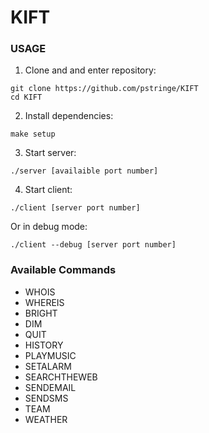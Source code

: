 # KIFT
### USAGE


1. Clone and and enter repository:
```
git clone https://github.com/pstringe/KIFT
cd KIFT
```

2. Install dependencies:
```
make setup
```

3. Start server:
```
./server [availaible port number]
```

4. Start client:
```
./client [server port number]
```

  Or in debug mode:

```
./client --debug [server port number]
```


### Available Commands

* WHOIS
* WHEREIS
* BRIGHT
* DIM
* QUIT
* HISTORY
* PLAYMUSIC
* SETALARM
* SEARCHTHEWEB
* SENDEMAIL
* SENDSMS
* TEAM
* WEATHER
